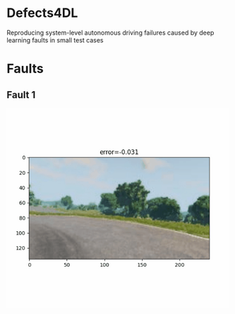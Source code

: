 # Defects4DL
Reproducing system-level autonomous driving failures caused by deep learning faults in small test cases

# Faults

## Fault 1

![Error on lefthand turn](images/error-on-lefthand-curve.gif)